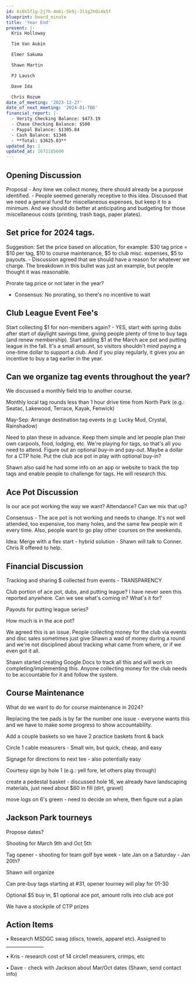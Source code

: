 ```yaml
---
id: 6i0k5f1g-2j7h-4m6i-5k9j-3l1g2h0i4k5f
blueprint: board_minute
title: 'Year End'
present: |-
  Kris Holloway

  Tim Van Aukin

  Elmer Sakuma

  Shawn Martin

  PJ Lausch

  Dave Ida

  Chris Rozum
date_of_meeting: '2023-12-27'
date_of_next_meeting: '2024-01-TBD'
financial_report: |-
  - Verity Checking Balance: $473.19
  - Chase Checking Balance: $500
  - Paypal Balance: $1305.84
  - Cash Balance: $1346
  - **Total: $3625.03**
updated_by: 1
updated_at: 1672185600
---
```

## Opening Discussion
Proposal - Any time we collect money, there should already be a purpose identified. - People seemed generally receptive to this idea. Discussed that we need a general fund for miscellaneous expenses, but keep it to a minimum. And we should do better at anticipating and budgeting for those miscellaneous costs (printing, trash bags, paper plates).

## Set price for 2024 tags.
Suggestion: Set the price based on allocation, for example: $30 tag price = $10 per tag, $10 to course maintenance, $5 to club misc. expenses, $5 to payouts. - Discussion agreed that we should have a reason for whatever we charge. The breakdown in this bullet was just an example, but people thought it was reasonable.

Prorate tag price or not later in the year?
- Consensus: No prorating, so there's no incentive to wait

## Club League Event Fee's
Start collecting $1 for non-members again? - YES, start with spring dubs after start of daylight savings time, giving people plenty of time to buy tags (and renew membership). Start adding $1 at the March ace pot and putting league in the fall. It's a small amount, so visitors shouldn't mind paying a one-time dollar to support a club. And if you play regularly, it gives you an incentive to buy a tag earlier in the year.

## Can we organize tag events throughout the year?
We discussed a monthly field trip to another course.

Monthly local tag rounds less than 1 hour drive time from North Park (e.g.: Seatac, Lakewood, Terrace, Kayak, Fenwick)

May-Sep: Arrange destination tag events (e.g: Lucky Mud, Crystal, Rainshadow)

Need to plan these in advance. Keep them simple and let people plan their own carpools, food, lodging, etc. We're playing for tags, so that's all you need to attend. Figure out an optional buy-in and pay-out. Maybe a dollar for a CTP hole. Put the club ace pot in play with optional buy-in?

Shawn also said he had some info on an app or website to track the top tags and enable people to challenge for tags. He will research this.

## Ace Pot Discussion
Is our ace pot working the way we want? Attendance? Can we mix that up?

Consensus - The ace pot is not working and needs to change. It's not well attended, too expensive, too many holes, and the same few people win it every time. Also, people want to go play other courses on the weekends.

Idea: Merge with a flex start - hybrid solution - Shawn will talk to Conner. Chris R offered to help.

## Financial Discussion
Tracking and sharing $ collected from events - TRANSPARENCY

Club portion of ace pot, dubs, and putting league? I have never seen this reported anywhere. Can we see what's coming in? What's it for?

Payouts for putting league series?

How much is in the ace pot?

We agreed this is an issue. People collecting money for the club via events and disc sales sometimes just give Shawn a wad of money during a round and we're not disciplined about tracking what came from where, or if we even got it all.

Shawn started creating Google Docs to track all this and will work on completing/implementing this. Anyone collecting money for the club needs to be accountable for it and follow the system.

## Course Maintenance
What do we want to do for course maintenance in 2024?

Replacing the tee pads is by far the number one issue - everyone wants this and we have to make some progress to show accountability.

Add a couple baskets so we have 2 practice baskets front & back

Circle 1 cable measurers - Small win, but quick, cheap, and easy

Signage for directions to next tee - also potentially easy

Courtesy sign by hole 1 (e.g.: yell fore, let others play through)

create a pedestal basket - discussed hole 16, we already have landscaping materials, just need about $60 in fill (dirt, gravel)

move logs on 6's green - need to decide on where, then figure out a plan

## Jackson Park tourneys
Propose dates?

Shooting for March 9th and Oct 5th

Tag opener - shooting for team golf bye week - late Jan on a Saturday - Jan 20th?

Shawn will organize

Can pre-buy tags starting at #31, opener tourney will play for 01-30

Optional $5 buy in, $1 optional ace pot, amount rolls into club ace pot

We have a stockpile of CTP prizes

## Action Items
• Research MSDGC swag (discs, towels, apparel etc). Assigned to ________________

• Kris - research cost of 14 circle1 measurers, crimps, etc

• Dave - check with Jackson about Mar/Oct dates (Shawn, send contact info)

